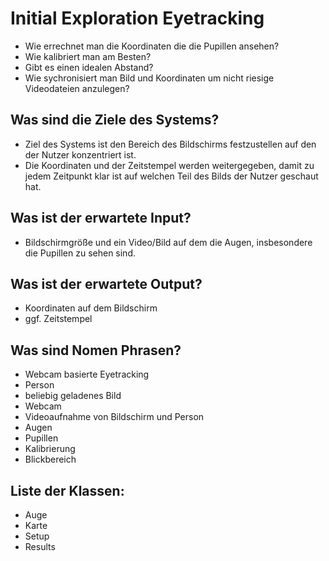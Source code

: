 # Initial Exploration Eyetracking


- Wie errechnet man die Koordinaten die die Pupillen ansehen?
- Wie kalibriert man am Besten?
- Gibt es einen idealen Abstand?
- Wie sychronisiert man Bild und Koordinaten um nicht riesige Videodateien anzulegen?
 


## Was sind die Ziele des Systems?
- Ziel des Systems ist den Bereich des Bildschirms festzustellen auf den der Nutzer konzentriert ist.
- Die Koordinaten und der Zeitstempel werden weitergegeben, damit zu jedem Zeitpunkt klar ist auf welchen Teil des Bilds der Nutzer geschaut hat.


## Was ist der erwartete Input?
- Bildschirmgröße und ein Video/Bild auf dem die Augen, insbesondere die Pupillen zu sehen sind.


## Was ist der erwartete Output?
- Koordinaten auf dem Bildschirm
- ggf. Zeitstempel

## Was sind Nomen Phrasen?
- Webcam basierte Eyetracking
- Person
- beliebig geladenes Bild
- Webcam
- Videoaufnahme von Bildschirm und Person
- Augen
- Pupillen
- Kalibrierung
- Blickbereich

## Liste der Klassen:
- Auge
- Karte
- Setup
- Results